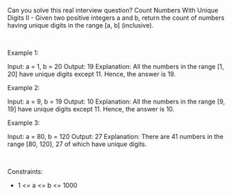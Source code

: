 Can you solve this real interview question? Count Numbers With Unique Digits II - Given two positive integers a and b, return the count of numbers having unique digits in the range [a, b] (inclusive).

 

Example 1:


Input: a = 1, b = 20
Output: 19
Explanation: All the numbers in the range [1, 20] have unique digits except 11. Hence, the answer is 19.


Example 2:


Input: a = 9, b = 19
Output: 10
Explanation: All the numbers in the range [9, 19] have unique digits except 11. Hence, the answer is 10. 


Example 3:


Input: a = 80, b = 120
Output: 27
Explanation: There are 41 numbers in the range [80, 120], 27 of which have unique digits.


 

Constraints:

 * 1 <= a <= b <= 1000